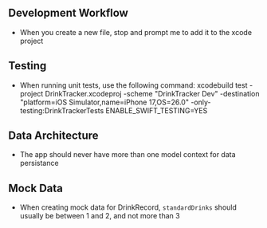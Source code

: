 ## Development Workflow
- When you create a new file, stop and prompt me to add it to the xcode project

## Testing
- When running unit tests, use the following command: xcodebuild test -project DrinkTracker.xcodeproj -scheme "DrinkTracker Dev" -destination "platform=iOS Simulator,name=iPhone 17,OS=26.0" -only-testing:DrinkTrackerTests ENABLE_SWIFT_TESTING=YES

## Data Architecture
- The app should never have more than one model context for data persistance

## Mock Data
- When creating mock data for DrinkRecord, `standardDrinks` should usually be between 1 and 2, and not more than 3
